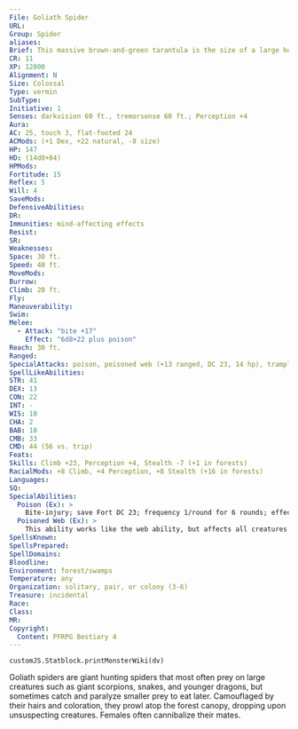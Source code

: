 ```yaml
---
File: Goliath Spider
URL: 
Group: Spider
aliases: 
Brief: This massive brown-and-green tarantula is the size of a large house and has huge, razor-sharp fangs.
CR: 11
XP: 12800
Alignment: N
Size: Colossal
Type: vermin
SubType: 
Initiative: 1
Senses: darkvision 60 ft., tremorsense 60 ft.; Perception +4
Aura: 
AC: 25, touch 3, flat-footed 24
ACMods: (+1 Dex, +22 natural, -8 size)
HP: 147
HD: (14d8+84)
HPMods: 
Fortitude: 15
Reflex: 5
Will: 4
SaveMods: 
DefensiveAbilities: 
DR: 
Immunities: mind-affecting effects
Resist: 
SR: 
Weaknesses: 
Space: 30 ft.
Speed: 40 ft.
MoveMods: 
Burrow: 
Climb: 20 ft.
Fly: 
Maneuverability: 
Swim: 
Melee: 
  - Attack: "bite +17"
    Effect: "6d8+22 plus poison"
Reach: 30 ft.
Ranged: 
SpecialAttacks: poison, poisoned web (+13 ranged, DC 23, 14 hp), trample (4d8+22, DC 32)
SpellLikeAbilities: 
STR: 41
DEX: 13
CON: 22
INT: -
WIS: 10
CHA: 2
BAB: 10
CMB: 33
CMD: 44 (56 vs. trip)
Feats: 
Skills: Climb +23, Perception +4, Stealth -7 (+1 in forests)
RacialMods: +8 Climb, +4 Perception, +8 Stealth (+16 in forests)
Languages: 
SQ: 
SpecialAbilities:
  Poison (Ex): >
    Bite-injury; save Fort DC 23; frequency 1/round for 6 rounds; effect 1d6 Str and paralysis 1 round; cure 2 consecutive saves.
  Poisoned Web (Ex): >
    This ability works like the web ability, but affects all creatures in a 10-foot-radius burst. In addition, any creature hit by the web must save against the spider's poison.
SpellsKnown: 
SpellsPrepared: 
SpellDomains: 
Bloodline: 
Environment: forest/swamps
Temperature: any
Organization: solitary, pair, or colony (3-6)
Treasure: incidental
Race: 
Class: 
MR: 
Copyright:
  Content: PFRPG Bestiary 4
---
```

```dataviewjs
customJS.Statblock.printMonsterWiki(dv)
```
Goliath spiders are giant hunting spiders that most often prey on large creatures such as giant scorpions, snakes, and younger dragons, but sometimes catch and paralyze smaller prey to eat later. Camouflaged by their hairs and coloration, they prowl atop the forest canopy, dropping upon unsuspecting creatures. Females often cannibalize their mates.

